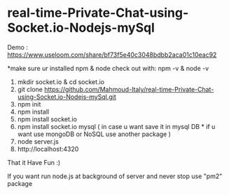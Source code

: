 # real-time-Private-Chat-using-Socket.io-Nodejs-mySql 

Demo : https://www.useloom.com/share/bf73f5e40c3048bdbb2aca01c10eac92 

*make sure ur installed npm & node
check out with: npm -v  & node -v 
 
1. mkdir socket.io & cd socket.io
2. git clone https://github.com/Mahmoud-Italy/real-time-Private-Chat-using-Socket.io-Nodejs-mySql.git
3. npm init   
4. npm install   
5. npm install socket.io 
6. npm install socket.io mysql  ( in case u want save it in mysql DB * if u want use mongoDB or NoSQL use another package ) 
7. node server.js 
8. http://localhost:4320 

That it Have Fun :)
 
If you want run node.js at background of server and never stop use "pm2" package  
 
